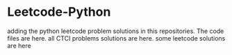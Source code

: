 # Leetcode-Python
adding the python leetcode problem solutions in this repositories. 
The code files are here.
all CTCI problems solutions are here.
some leetcode solutions are here































































































